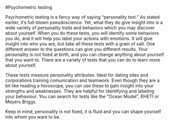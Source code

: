 #Psychometric testing

Psychometric testing is a fancy way of saying “personality test.” As stated earlier, 
it’s full-blown pseudoscience. Yet, what they do give insight into is a wide variety of personality 
traits and behaviors which you may discover about yourself. When you do these tests, you will identify some behaviors 
you do, and it will help you label your actions with emotions. It will give insight into who you are, but take 
all these tests with a grain of salt. One different answer to the questions can give you 
different results. Your personality is not fixed at birth, and you can change anything about yourself that you want to.
There are a variety of tests that you can do to learn more about yourself.

These tests measure personality attributes. Ideal for dating sites and  corporations training comunication and teamwork. 
Even though they are a bit like reading a horoscope, you 
can use these to gain insight into your strengths and weaknesses. They are helpful for identifying and labeling your behaviour.
You can search for tests like the “Ocean Model”, RHETI or Meyers Briggs. 

Keep in mind, personality is not fixed, it is fluid and you can shape yourself into whom you want to be.

<script>
document.addEventListener('touchstart', handleTouchStart, false);        
document.addEventListener('touchmove', handleTouchMove, false);

var xDown = null;                                                        
var yDown = null;

function getTouches(evt) {
  return evt.touches ||             // browser API
         evt.originalEvent.touches; // jQuery
}                                                     
                                                                         
function handleTouchStart(evt) {
    const firstTouch = getTouches(evt)[0];                                      
    xDown = firstTouch.clientX;                                      
    yDown = firstTouch.clientY;                                      
};                                                
                                                                         
function handleTouchMove(evt) {
    if ( ! xDown || ! yDown ) {
        return;
    }

    var xUp = evt.touches[0].clientX;                                    
    var yUp = evt.touches[0].clientY;

    var xDiff = xDown - xUp;
    var yDiff = yDown - yUp;
                                                                         
    if ( Math.abs( xDiff ) > Math.abs( yDiff ) ) {/*most significant*/
        if ( xDiff > 0 ) {
            window.location.href = "http://www.w3schools.com"
        } else {
            window.location.href = "http://www.google.com"
        }                       
    } else {
        if ( yDiff > 0 ) {
            /* down swipe */ 
        } else { 
            /* up swipe */
        }                                                                 
    }
    /* reset values */
    xDown = null;
    yDown = null;                                             
};
</script>





